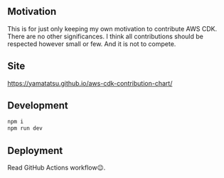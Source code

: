 ## Motivation

This is for just only keeping my own motivation to contribute AWS CDK. There are no other significances. I think all contributions should be respected however small or few. And it is not to compete.

## Site

https://yamatatsu.github.io/aws-cdk-contribution-chart/

## Development

```sh
npm i
npm run dev
```

## Deployment

Read GitHub Actions workflow😉.
